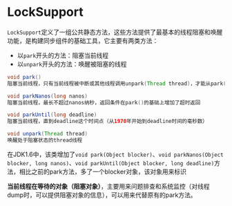# LockSupport

`LockSupport`定义了一组公共静态方法，这些方法提供了最基本的线程阻塞和唤醒功能，是构建同步组件的基础工具，它主要有两类方法：

* 以`park`开头的方法：阻塞当前线程
* 以`unpark`开头的方法：唤醒被阻塞的线程

```java
void park()
阻塞当前线程，只有当前线程被中断或其他线程调用unpark(Thread thread)，才能从park()方法返回

void parkNanos(long nanos)
阻塞当前线程，最长不超过nanos纳秒，返回条件在park()的基础上增加了超时返回

void parkUntil(long deadline)
阻塞当前线程，直到deadline这个时间点（从1970年开始到deadline时间的毫秒数）

void unpark(Thread thread)
唤醒处于阻塞状态的thread线程
```

在JDK1.6中，该类增加了`void park(Object blocker)`、`void parkNanos(Object blocker, long nanos)`、`void parkUntil(Object blocker, long deadline)`方法，相比之前的park方法，多了一个blocker对象，该对象用来标识

**当前线程在等待的对象（阻塞对象）**，主要用来问题排查和系统监控（对线程dump时，可以提供阻塞对象的信息），可以用来代替原有的park方法。  



